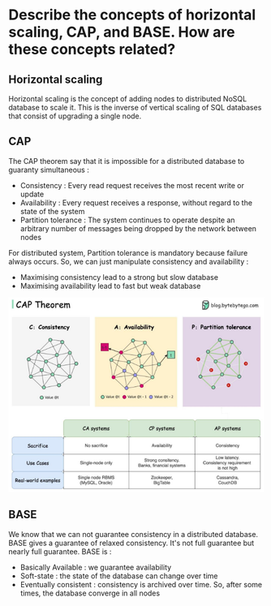 # Describe the concepts of horizontal scaling, CAP, and BASE. How are these concepts related?

## Horizontal scaling

Horizontal scaling is the concept of adding nodes to distributed NoSQL database to scale it. This is the inverse of vertical scaling of SQL databases that consist of upgrading a single node.

## CAP

The CAP theorem say that it is impossible for a distributed database to guaranty simultaneous : 
- Consistency : Every read request receives the most recent write or update
- Availability : Every request receives a response, without regard to the state of the system
- Partition tolerance : The system continues to operate despite an arbitrary number of messages being dropped by the network between nodes

For distributed system, Partition tolerance is mandatory because failure always occurs. So, we can just manipulate consistency and availability :
- Maximising consistency lead to a strong but slow database
- Maximising availability lead to fast but weak database

![](attachments/Pasted%20image%2020240531165045.png)

## BASE

We know that we can not guarantee consistency in a distributed database. BASE gives a guarantee of relaxed consistency. It's not full guarantee but nearly full guarantee. BASE is :
- Basically Available : we guarantee availability
- Soft-state : the state of the database can change over time
- Eventually consistent : consistency is archived over time. So, after some times, the database converge in all nodes